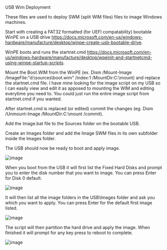 USB Wim Deployment

These files are used to deploy SWM (split WIM files) files to image Windows machines.

Start with creating a FAT32 formatted (for UEFI compatability) bootable WinPE on a USB drive https://docs.microsoft.com/en-us/windows-hardware/manufacture/desktop/winpe-create-usb-bootable-drive.

WinPE boots and runs the startnet.cmd https://docs.microsoft.com/en-us/windows-hardware/manufacture/desktop/wpeinit-and-startnetcmd-using-winpe-startup-scripts.

Mount the Boot.WIM from the WinPE (ex. Dism /Mount-Image /ImageFile:"d:\sources\boot.wim" /index:1 /MountDir:C:\mount) and replace the startnet.cmd file. I have mine looking for the image script on my USB so I can easily view and edit it as apposed to mounting the WIM and editing everytime you need to. You could just run the entire image script from startnet.cmd if you wanted.

After startnet.cmd is replaced (or edited) commit the changes (eg. Dism /Unmount-Image /MountDir:C:\mount /commit).

Add the Image.bat file to the Sources folder on the bootable USB.

Create an Images folder and add the Image SWM files in its own subfolder inside the Images folder.

The USB should now be ready to boot and apply image.

![image](https://user-images.githubusercontent.com/12549223/168819514-284c5b39-dee7-43f5-a743-187749885b50.png)

When you boot from the USB it will first list the Fixed Hard Disks and prompt you to enter the disk number that you want to image. You can press Enter for Disk 0 default.

![image](https://user-images.githubusercontent.com/12549223/168829747-329d165a-9cab-4fba-bd4d-3e302efae747.png)

It will then list all the image folders in the USB\Images folder and ask you which you want to apply. You can press Enter for the default first image listed.

![image](https://user-images.githubusercontent.com/12549223/168831544-719e8139-82d9-4a8a-880f-32a73e7b34dc.png)

The script will then partition the hard drive and apply the image. When finished it will prompt for any key press to reboot to complete.

![image](https://user-images.githubusercontent.com/12549223/168840121-73b1a2ab-6fcd-4f72-bfcc-8ee004ae27cc.png)
